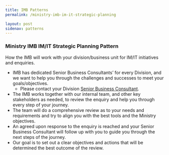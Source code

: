 ```yaml
---
title: IMB Patterns
permalink: /ministry-imb-im-it-strategic-planning

layout: post
sidenav: patterns
---
```

### Ministry IMB IM/IT Strategic Planning Pattern
How the IMB will work with your division/business unit for IM/IT initiatives and enquiries.

- IMB has dedicated Senior Business Consultants’ for every Division, and we want to help you through the challenges and successes to meet your goals/objectives.  
    - Please contact your Division [Senior Business Consultant](https://intranet.gov.bc.ca/thehub/ocio/ocio-enterprise-services/imb).
- The IMB works together with our internal team, and other key stakeholders as needed, to review the enquiry and help you through every step of your journey.
- The team will do a comprehensive review as to your needs and requirements and try to align you with the best tools and the Ministry objectives.
- An agreed upon response to the enquiry is reached and your Senior Business Consultant will follow up with you to guide you through the next steps of the journey.
- Our goal is to set out a clear objectives and actions that will be determined the best outcome of the review.


